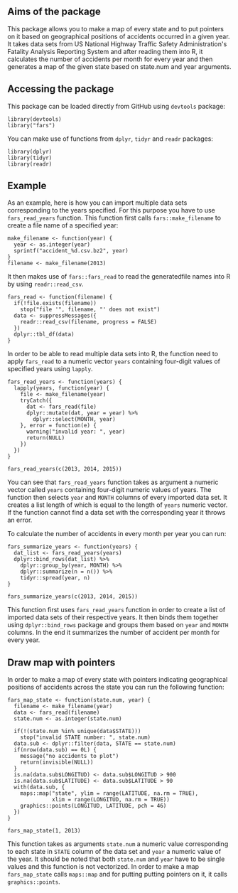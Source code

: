 ## Aims of the package

This package allows you to make a map of every state and to put pointers on it 
based on geographical positions of accidents occurred in a given year. It takes
data sets from US National Highway Traffic Safety Administration's Fatality 
Analysis Reporting System and after reading them into R, it calculates the 
number of accidents per month for every year and then generates a map of the 
given state based on state.num and year arguments. 

## Accessing the package

This package can be loaded directly from GitHub using `devtools` package: 

```{r eval = FALSE}
library(devtools)
library("fars")
```

You can make use of functions from `dplyr`, `tidyr` and `readr` packages:

```{r eval = TRUE, message = FALSE}
library(dplyr)
library(tidyr)
library(readr)
```

## Example

As an example, here is how you can import multiple data sets corresponding to 
the years specified. For this purpose you have to use `fars_read_years` function.
This function first calls `fars::make_filename` to create a file name of a 
specified year:

```{r make_filename, message = FALSE}
make_filename <- function(year) {
  year <- as.integer(year)
  sprintf("accident_%d.csv.bz2", year)
}
filename <- make_filename(2013)
```

It then makes use of `fars::fars_read` to read the generatedfile names into R by
using `readr::read_csv`.

```{r fars_read, message = FALSE}
fars_read <- function(filename) {
  if(!file.exists(filename))
    stop("file '", filename, "' does not exist")
  data <- suppressMessages({
    readr::read_csv(filename, progress = FALSE)
  })
  dplyr::tbl_df(data)
}

```

In order to be able to read multiple data sets into R, the function need to apply `fars_read` to a numeric vector `years` containing four-digit values of specified
years using `lapply`.

```{r fars_read_years}
fars_read_years <- function(years) {
  lapply(years, function(year) {
    file <- make_filename(year)
    tryCatch({
      dat <- fars_read(file)
      dplyr::mutate(dat, year = year) %>%
        dplyr::select(MONTH, year)
    }, error = function(e) {
      warning("invalid year: ", year)
      return(NULL)
    })
  })
}

fars_read_years(c(2013, 2014, 2015))
```

You can see that `fars_read_years` function takes as argument a numeric 
vector called `years` containing four-digit numeric values of years.  The 
function then selects `year` and `MONTH` columns of every imported data set. 
It creates a list length of which is equal to the length of `years` numeric 
vector. If the function cannot find a data set with the corresponding year 
it throws an error. 

To calculate the number of accidents in every month per year you can run:

```{r fars_summarize_years}
fars_summarize_years <- function(years) {
  dat_list <- fars_read_years(years)
  dplyr::bind_rows(dat_list) %>%
    dplyr::group_by(year, MONTH) %>%
    dplyr::summarize(n = n()) %>%
    tidyr::spread(year, n)
}

fars_summarize_years(c(2013, 2014, 2015))
```

This function first uses `fars_read_years` function in order to create a list 
of imported data sets of their respective years. It then binds them together 
using `dplyr::bind_rows` package and groups them based on `year` and `MONTH`
columns. In the end it summarizes the number of accident per month for every
year.

## Draw map with pointers

In order to make a map of every state with pointers indicating geographical 
positions of accidents across the state you can run the following function:

```{r fars_map_state}
fars_map_state <- function(state.num, year) {
  filename <- make_filename(year)
  data <- fars_read(filename)
  state.num <- as.integer(state.num)

  if(!(state.num %in% unique(data$STATE)))
    stop("invalid STATE number: ", state.num)
  data.sub <- dplyr::filter(data, STATE == state.num)
  if(nrow(data.sub) == 0L) {
    message("no accidents to plot")
    return(invisible(NULL))
  }
  is.na(data.sub$LONGITUD) <- data.sub$LONGITUD > 900
  is.na(data.sub$LATITUDE) <- data.sub$LATITUDE > 90
  with(data.sub, {
    maps::map("state", ylim = range(LATITUDE, na.rm = TRUE),
              xlim = range(LONGITUD, na.rm = TRUE))
    graphics::points(LONGITUD, LATITUDE, pch = 46)
  })
}

fars_map_state(1, 2013)
```

This function takes as arguments `state.num` a numeric value corresponding to 
each state in `STATE` column of the data set and `year` a numeric value of 
the year. It should be noted that both `state.num` and `year` have to be single
values and this function is not vectorized. 
In order to make a map `fars_map_state` calls `maps::map` and for putting
putting pointers on it, it calls `graphics::points`.
